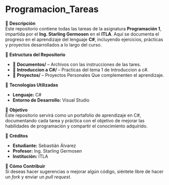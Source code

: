 # **Programacion_Tareas**

📌 **Descripción**  
Este repositorio contiene todas las tareas de la asignatura **Programación 1**, impartida por el **Ing. Starling Germosen** en el **ITLA**. Aquí se documenta el progreso en el aprendizaje del lenguaje **C#**, incluyendo ejercicios, prácticas y proyectos desarrollados a lo largo del curso.

📌 **Estructura del Repositorio**  
- 📂 **Documentos/** – Archivos con las instrucciones de las tares.  
- 📂 **Introduccion a C#/** – Practicas del tema 1 de Introduccion a c#.  
- 📂 **Proyectos/** – Proyectos Personales Que complementen el aprendizaje.  

📌 **Tecnologías Utilizadas**  
- **Lenguaje:** C#  
- **Entorno de Desarrollo:** Visual Studio  

📌 **Objetivo**  
Este repositorio servirá como un portafolio de aprendizaje en C#, documentando cada tarea y práctica con el objetivo de mejorar las habilidades de programación y compartir el conocimiento adquirido.

📌 **Créditos**  
- **Estudiante:** Sebastián Álvarez  
- **Profesor:** Ing. Starling Germosen  
- **Institución:** ITLA  

📌 **Cómo Contribuir**  
Si deseas hacer sugerencias o mejorar algún código, siéntete libre de hacer un *fork* y enviar un *pull request*.
